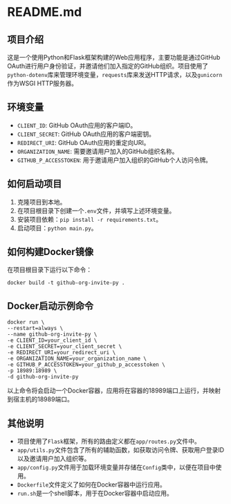 # README.md

## 项目介绍

这是一个使用Python和Flask框架构建的Web应用程序，主要功能是通过GitHub OAuth进行用户身份验证，并邀请他们加入指定的GitHub组织。项目使用了`python-dotenv`库来管理环境变量，`requests`库来发送HTTP请求，以及`gunicorn`作为WSGI HTTP服务器。

## 环境变量

- `CLIENT_ID`: GitHub OAuth应用的客户端ID。
- `CLIENT_SECRET`: GitHub OAuth应用的客户端密钥。
- `REDIRECT_URI`: GitHub OAuth应用的重定向URI。
- `ORGANIZATION_NAME`: 需要邀请用户加入的GitHub组织名称。
- `GITHUB_P_ACCESSTOKEN`: 用于邀请用户加入组织的GitHub个人访问令牌。

## 如何启动项目

1. 克隆项目到本地。
2. 在项目根目录下创建一个`.env`文件，并填写上述环境变量。
3. 安装项目依赖：`pip install -r requirements.txt`。
4. 启动项目：`python main.py`。

## 如何构建Docker镜像

在项目根目录下运行以下命令：

```shell
docker build -t github-org-invite-py .
```

## Docker启动示例命令

```shell
docker run \
--restart=always \
--name github-org-invite-py \
-e CLIENT_ID=your_client_id \
-e CLIENT_SECRET=your_client_secret \
-e REDIRECT_URI=your_redirect_uri \
-e ORGANIZATION_NAME=your_organization_name \
-e GITHUB_P_ACCESSTOKEN=your_github_p_accesstoken \
-p 18989:18989 \
-d github-org-invite-py
```

以上命令将会启动一个Docker容器，应用将在容器的18989端口上运行，并映射到宿主机的18989端口。

## 其他说明

- 项目使用了`Flask`框架，所有的路由定义都在`app/routes.py`文件中。
- `app/utils.py`文件包含了所有的辅助函数，如获取访问令牌、获取用户登录ID以及邀请用户加入组织等。
- `app/config.py`文件用于加载环境变量并存储在`Config`类中，以便在项目中使用。
- `Dockerfile`文件定义了如何在Docker容器中运行应用。
- `run.sh`是一个shell脚本，用于在Docker容器中启动应用。